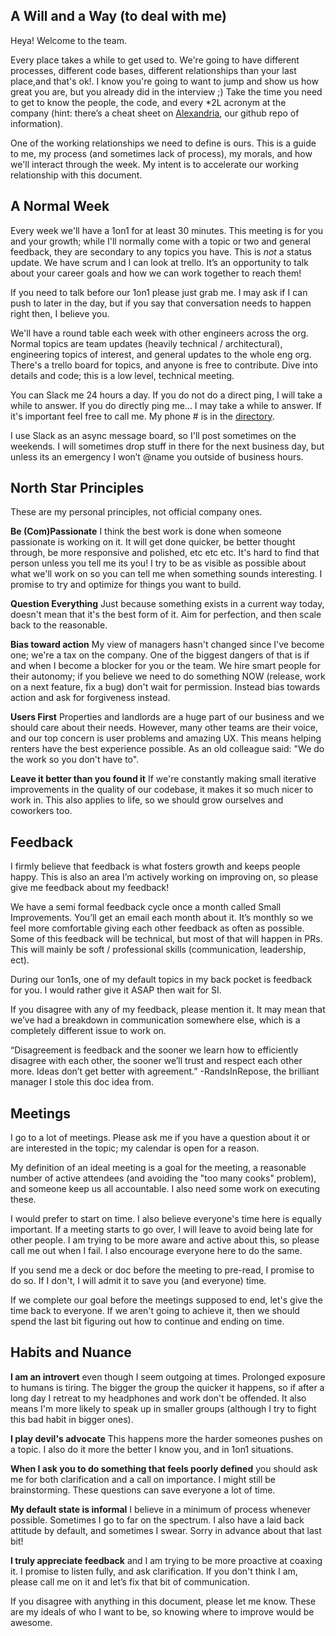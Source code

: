 ## A Will and a Way (to deal with me)

Heya! Welcome to the team.

Every place takes a while to get used to. We're going to have different processes, different code bases, different relationships than your last place,and that's ok!. I know you're going to want to jump and show us how great you are, but you already did in the interview ;) Take the time you need to get to know the people, the code, and every *2L acronym at the company (hint: there’s a cheat sheet on [Alexandria](https://github.com/apartmentlist/alexandria/), our github repo of information).

One of the working relationships we need to define is ours. This is a guide to me, my process (and sometimes lack of process), my morals, and how we'll interact through the week. My intent is to accelerate our working relationship with this document.

## A Normal Week

Every week we'll have a 1on1 for at least 30 minutes. This meeting is for you and your growth; while I'll normally come with a topic or two and general feedback, they are secondary to any topics you have. This is *not* a status update. We have scrum and I can look at trello.  It’s an opportunity to talk about your career goals and how we can work together to reach them!

If you need to talk before our 1on1 please just grab me. I may ask if I can push to later in the day, but if you say that conversation needs to happen right then, I believe you.

We'll have a round table each week with other engineers across the org. Normal topics are team updates (heavily technical / architectural), engineering topics of interest, and general updates to the whole eng org. There's a trello board for topics, and anyone is free to contribute. Dive into details and code; this is a low level, technical meeting.

You can Slack me 24 hours a day. If you do not do a direct ping, I will take a while to answer. If you do directly ping me... I may take a while to answer. If it's important feel free to call me. My phone # is in the [directory](https://docs.google.com/spreadsheets/d/1UmSwmzxaIhu5QQnTPTKWFG-FsJXk4qUIWzYzS9k0ebE/edit).

I use Slack as an async message board, so I'll post sometimes on the weekends. I will sometimes drop stuff in there for the next business day, but unless its an emergency I won’t @name you outside of business hours.  

## North Star Principles

These are my personal principles, not official company ones.  

**Be (Com)Passionate** I think the best work is done when someone passionate is working on it. It will get done quicker, be better thought through, be more responsive and polished, etc etc etc. It's hard to find that person unless you tell me its you! I try to be as visible as possible about what we'll work on so you can tell me when something sounds interesting. I promise to try and optimize for things you want to build.

**Question Everything** Just because something exists in a current way today, doesn't mean that it's the best form of it. Aim for perfection, and then scale back to the reasonable.

**Bias toward action** My view of managers hasn't changed since I've become one; we're a tax on the company. One of the biggest dangers of that is if and when I become a blocker for you or the team. We hire smart people for their autonomy; if you believe we need to do something NOW (release, work on a next feature, fix a bug) don't wait for permission. Instead bias towards action and ask for forgiveness instead.

**Users First** Properties and landlords are a huge part of our business and we should care about their needs. However, many other teams are their voice, and our top concern is user problems and amazing UX. This means helping renters have the best experience possible. As an old colleague said: "We do the work so you don't have to".

**Leave it better than you found it** If we're constantly making small iterative improvements in the quality of our codebase, it makes it so much nicer to work in. This also applies to life, so we should grow ourselves and coworkers too. 

## Feedback

I firmly believe that feedback is what fosters growth and keeps people happy.  This is also an area I’m actively working on improving on, so please give me feedback about my feedback!

We have a semi formal feedback cycle once a month called Small Improvements.  You’ll get an email each month about it. It’s monthly so we feel more comfortable giving each other feedback as often as possible. Some of this feedback will be technical, but most of that will happen in PRs.  This will mainly be soft  / professional skills (communication, leadership, ect).

During our 1on1s, one of my default topics in my back pocket is feedback for you. I would rather give it ASAP then wait for SI.  

If you disagree with any of my feedback, please mention it. It may mean that we’ve had a breakdown in communication somewhere else, which is a completely different issue to work on. 

“Disagreement is feedback and the sooner we learn how to efficiently disagree with each other, the sooner we’ll trust and respect each other more. Ideas don’t get better with agreement.” -RandsInRepose, the brilliant manager I stole this doc idea from.


## Meetings

I go to a lot of meetings. Please ask me if you have a question about it or are interested in the topic; my calendar is open for a reason. 

My definition of an ideal meeting is a goal for the meeting, a reasonable number of active attendees (and avoiding the "too many cooks" problem), and someone keep us all accountable. I also need some work on executing these. 

I would prefer to start on time. I also believe everyone's time here is equally important. If a meeting starts to go over, I will leave to avoid being late for other people. I am trying to be more aware and active about this, so please call me out when I fail. I also encourage everyone here to do the same.

If you send me a deck or doc before the meeting to pre-read, I promise to do so. If I don't, I will admit it to save you (and everyone) time.

If we complete our goal before the meetings supposed to end, let's give the time back to everyone. If we aren't going to achieve it, then we should spend the last bit figuring out how to continue and ending on time.

## Habits and Nuance 

**I am an introvert** even though I seem outgoing at times. Prolonged exposure to humans is tiring. The bigger the group the quicker it happens, so if after a long day I retreat to my headphones and work don't be offended. It also means I'm more likely to speak up in smaller groups (although I try to fight this bad habit in bigger ones).

**I play devil's advocate** This happens more the harder someones pushes on a topic. I also do it more the better I know you, and in 1on1 situations.

**When I ask you to do something that feels poorly defined** you should ask me for both clarification and a call on importance. I might still be brainstorming. These questions can save everyone a lot of time.

**My default state is informal** I believe in a minimum of process whenever possible. Sometimes I go to far on the spectrum. I also have a laid back attitude by default, and sometimes I swear. Sorry in advance about that last bit!

**I truly appreciate feedback** and I am trying to be more proactive at coaxing it. I promise to listen fully, and ask clarification. If you don't think I am, please call me on it and let’s fix that bit of communication.

If you disagree with anything in this document, please let me know. These are my ideals of who I want to be, so knowing where to improve would be awesome.
